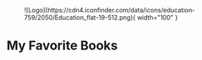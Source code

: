 <figure markdown>
![Logo](https://cdn4.iconfinder.com/data/icons/education-759/2050/Education_flat-19-512.png){ width="100" }
</figure>

# My Favorite Books
